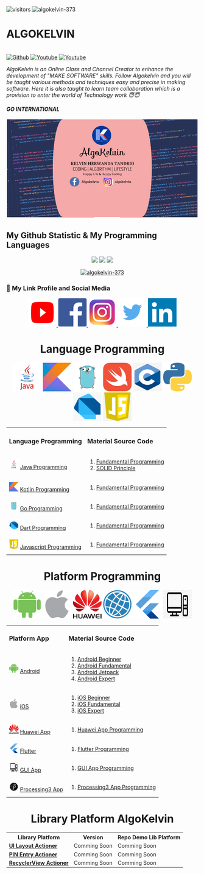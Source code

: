 ![visitors](https://visitor-badge.laobi.icu/badge?page_id=algokelvin-373.algokelvin-373) <img src="https://komarev.com/ghpvc/?username=algokelvin-373&label=Profile%20views&color=0e75b6&style=flat" alt="algokelvin-373" />

<p align="center">
  <a><h1>ALGOKELVIN</h1></a><br>
  <a href="https://github.com/algokelvin-373"><img alt="Github" src="https://img.shields.io/github/followers/algokelvin-373?label=follow&style=social"></a>
  <a href="https://www.youtube.com/c/AlgoKelvin373/"><img alt="Youtube" src="https://img.shields.io/youtube/channel/views/UCpSHZFRx64xWwXYbWbyXxfw?style=social"></a>
  <a href="https://www.youtube.com/c/AlgoKelvin373/"><img alt="Youtube" src="https://img.shields.io/youtube/channel/subscribers/UCpSHZFRx64xWwXYbWbyXxfw?style=social"></a>
</p>

_AlgoKelvin is an Online Class and Channel Creator to enhance the development of "MAKE SOFTWARE" skills._
_Follow Algokelvin and you will be taught various methods and techniques easy and precise in making software. Here it is also taught to learn team collaboration which is a provision to enter the world of Technology work 😇😇_
#### _GO INTERNATIONAL_ ####

<img src="https://github.com/algokelvin-373/algokelvin-373/blob/master/my_resources/Backgroud%20Youtube%20(3).png" alt="my_image">

## My Github Statistic & My Programming Languages
<p align="center">
  <img height="160em" src="https://github-readme-stats-eight-theta.vercel.app/api?username=algokelvin-373&show_icons=true&theme=algolia&include_all_commits=true&count_private=true"/>
  <img height="160em" src="https://github-readme-stats-eight-theta.vercel.app/api/top-langs/?username=algokelvin-373&layout=compact&langs_count=8&theme=algolia"/>
  <img height="180em" src="https://github-readme-streak-stats.herokuapp.com/?user=algokelvin-373&theme=radical&include_all_commits=true&count_private=true"/>
</p>
<p align="center"> 
  <a href="https://github.com/ryo-ma/github-profile-trophy"><img src="https://github-profile-trophy.vercel.app/?username=algokelvin-373" alt="algokelvin-373" /></a>
</p>

### 💬 My Link Profile and Social Media
<p align="center">
  <a href="https://bit.ly/AlgoKelvinYt">
    <img src="https://github.com/algokelvin-373/algokelvin-373/blob/master/my_resources/youtube_logo.png" alt="Youtube" width="75" height="75">
  </a>
  <a href="https://bit.ly/AlgoKelvinFb">
    <img src="https://github.com/algokelvin-373/algokelvin-373/blob/master/my_resources/fb_logo.png" alt="Facebook" width="75" height="75">
  </a>
  <a href="https://bit.ly/AlgoKelvinIG">
    <img src="https://github.com/algokelvin-373/algokelvin-373/blob/master/my_resources/ig_logo.png" alt="Instagram" width="75" height="75">
  </a>
  <a href="https://twitter.com/algokelvin">
    <img src="https://github.com/algokelvin-373/algokelvin-373/blob/master/my_resources/twitter_logo.png" alt="Twitter" width="75" height="75">
  </a>
  <a href="https://bit.ly/AlgoKelvinLinkedln">
    <img src="https://github.com/algokelvin-373/algokelvin-373/blob/master/my_resources/linkedln_logo.png" alt="Linkedln" width="75" height="75">
  </a>
</p>

<h1 align="center">Language Programming</h1>
<p align="center">
  <img src="https://github.com/algokelvin-373/algokelvin-373/blob/master/my_resources/java_logo.png" alt="Java Programming" width="75" height="75">
  <img src="https://github.com/algokelvin-373/algokelvin-373/blob/master/my_resources/kotlin_logo.png" alt="Kotin Programming" width="75" height="75">
  <img src="https://github.com/algokelvin-373/algokelvin-373/blob/master/my_resources/golang_logo.png" alt="Go Programming" width="75" height="75">
  <img src="https://github.com/algokelvin-373/algokelvin-373/blob/master/my_resources/swift_logo.png" alt="Swift Programming" width="75" height="75">
  <img src="https://github.com/algokelvin-373/algokelvin-373/blob/master/my_resources/c_logo.png" alt="C Programming" width="75" height="75">
  <img src="https://github.com/algokelvin-373/algokelvin-373/blob/master/my_resources/python_logo.png" alt="Python Programming" width="75" height="75">
  <img src="https://github.com/algokelvin-373/algokelvin-373/blob/master/my_resources/dart_logo.png" alt="Dart Programming" width="75" height="75">
  <img src="https://github.com/algokelvin-373/algokelvin-373/blob/master/my_resources/javascript_logo.png" alt="Javascript Programming" width="75" height="75">
</p>
<table align="center">
  <tr>
    <td><h3>Language Programming</h3></td>
    <td><h3>Material Source Code</h3></td>
  </tr>
  <tr>
    <td>
      <img src="https://github.com/algokelvin-373/algokelvin-373/blob/master/my_resources/java_logo.png" alt="Java Programming" width="25" height="25">
      <a href="https://github.com/algokelvin-373/BasicProgramming/tree/master/JavaProgramming">Java Programming</a>
    </td>
    <td>
      <ol type="1">
        <li><a href="https://github.com/algokelvin-373/BasicProgramming/tree/master/JavaProgramming">Fundamental Programming</a></li>
        <li><a href="https://github.com/algokelvin-373/BasicProgramming/tree/master/JavaProgramming">SOLID Principle</a></li>
      </ol>
    </td>
  </tr>
  <tr>
    <td>
      <img src="https://github.com/algokelvin-373/algokelvin-373/blob/master/my_resources/kotlin_logo.png" alt="Kotlin Programming" width="25" height="25">
      <a href="https://github.com/algokelvin-373/BasicProgramming/tree/master/KotlinProgramming">Kotlin Programming</a>
    </td>
    <td>
      <ol type="1">
        <li><a href="https://github.com/algokelvin-373/BasicProgramming/tree/master/KotlinProgramming">Fundamental Programming</a></li>
      </ol>
    </td>
  </tr>
  <tr>
    <td>
      <img src="https://github.com/algokelvin-373/algokelvin-373/blob/master/my_resources/golang_logo.png" alt="Go Programming" width="25" height="25">
      <a href="https://github.com/algokelvin-373/BasicProgramming/tree/master/GoProgramming">Go Programming</a>
    </td>
    <td>
      <ol type="1">
        <li><a href="https://github.com/algokelvin-373/BasicProgramming/tree/master/GoProgramming">Fundamental Programming</a></li>
      </ol>
    </td>
  </tr>
  <tr>
    <td>
      <img src="https://github.com/algokelvin-373/algokelvin-373/blob/master/my_resources/dart_logo.png" alt="Dart Programming" width="25" height="25">
      <a href="https://github.com/algokelvin-373/BasicProgramming/tree/master/DartProgramming">Dart Programming</a>
    </td>
    <td>
      <ol type="1">
        <li><a href="https://github.com/algokelvin-373/BasicProgramming/tree/master/DartProgramming">Fundamental Programming</a></li>
      </ol>
    </td>
  </tr>
  <tr>
    <td>
      <img src="https://github.com/algokelvin-373/algokelvin-373/blob/master/my_resources/javascript_logo.png" alt="Javascript Programming" width="25" height="25">
      <a href="https://github.com/algokelvin-373/BasicProgramming/tree/master/JavascriptProgramming">Javascript Programming</a>
    </td>
    <td>
      <ol type="1">
        <li><a href="https://github.com/algokelvin-373/BasicProgramming/tree/master/JavascriptProgramming">Fundamental Programming</a></li>
      </ol>
    </td>
  </tr>
</table>

<h1 align="center">Platform Programming</h1>
<p align="center">
  <img src="https://github.com/algokelvin-373/algokelvin-373/blob/master/my_resources/android_logo.png" alt="Android Programming" width="75" height="75">
  <img src="https://github.com/algokelvin-373/algokelvin-373/blob/master/my_resources/ios_logo.png" alt="iOS Programming" width="75" height="75">
  <img src="https://github.com/algokelvin-373/algokelvin-373/blob/master/my_resources/huawei_logo.png" alt="Huawei Programming" width="75" height="75">
  <img src="https://github.com/algokelvin-373/algokelvin-373/blob/master/my_resources/web_logo.png" alt="Web Programming" width="75" height="75">
  <img src="https://github.com/algokelvin-373/algokelvin-373/blob/master/my_resources/flutter_logo.png" alt="Flutter Programming" width="75" height="75">
  <img src="https://github.com/algokelvin-373/algokelvin-373/blob/master/my_resources/desktop_logo.png" alt="Desktop (GUI) Programming" width="75" height="75">
</p>
<table align="center">
  <tr>
    <td><h3>Platform App</h3></td>
    <td><h3>Material Source Code</h3></td>
  </tr>
  <tr>
    <td>
      <img src="https://github.com/algokelvin-373/algokelvin-373/blob/master/my_resources/android_logo.png" alt="Android Programming" width="25" height="25">
      <a href="https://github.com/algokelvin-373/ProjectAppAndroid">Android</a>
    </td>
    <td>
      <ol type="1">
        <li><a href="">Android Beginner</a>
        <li><a href="">Android Fundamental</a>
        <li><a href="">Android Jetpack</a>
        <li><a href="">Android Expert</a>
      </ol>
    </td>
  </tr>
  <tr>
    <td>
      <img src="https://github.com/algokelvin-373/algokelvin-373/blob/master/my_resources/ios_logo.png" alt="iOS Programming" width="25" height="25">
      <a href="https://github.com/algokelvin-373/ProjectAppsIOS">iOS</a>
    </td>
    <td>
      <ol type="1">
        <li><a href="">iOS Beginner</a>
        <li><a href="">iOS Fundamental</a>
        <li><a href="">iOS Expert</a>
      </ol>
    </td>
  </tr>
  <tr>
    <td>
      <img src="https://github.com/algokelvin-373/algokelvin-373/blob/master/my_resources/huawei_logo.png" alt="Huawei App Programming" width="25" height="25">
      <a href="https://github.com/algokelvin-373/ProjectAppHuawei">Huawei App</a>
    </td>
    <td>
      <ol type="1">
        <li><a href="">Huawei App Programming</a>
      </ol>
    </td>
  </tr>
  <tr>
    <td>
      <img src="https://github.com/algokelvin-373/algokelvin-373/blob/master/my_resources/flutter_logo.png" alt="Flutter Programming" width="25" height="25">
      <a href="https://github.com/algokelvin-373/ProjectFlutterApp">Flutter</a>
    </td>
    <td>
      <ol type="1">
        <li><a href="">Flutter Programming</a>
      </ol>
    </td>
  </tr>
  <tr>
    <td>
      <img src="https://github.com/algokelvin-373/algokelvin-373/blob/master/my_resources/desktop_logo.png" alt="Desktop (GUI) Programming" width="25" height="25">
      <a href="https://github.com/algokelvin-373/GUI_Apps">GUI App</a>
    </td>
    <td>
      <ol type="1">
        <li><a href="https://github.com/algokelvin-373/GUI_Apps">GUI App Programming</a>
      </ol>
    </td>
  </tr>
  <tr>
    <td>
      <img src="https://github.com/algokelvin-373/algokelvin-373/blob/master/my_resources/processing3_logo.png" alt="Processing3 Programming" width="25" height="25">
      <a href="https://github.com/algokelvin-373/GUI_Apps">Processing3 App</a>
    </td>
    <td>
      <ol type="1">
        <li><a href="https://github.com/algokelvin-373/GUI_Apps">Processing3 App Programming</a>
      </ol>
    </td>
  </tr>
</table>

<h1 align="center">Library Platform AlgoKelvin</h1>
<table align="center">
  <tr>
    <th>Library Platform</th>
    <th>Version</th>
    <th>Repo Demo Lib Platform</th>
  </tr>
  <tr>
    <td>
      <a href="https://github.com/algokelvin-373/ui-layout-actioner"><b>UI Layout Actioner</b></a>
    </td>
    <td>
      Comming Soon
    </td>
    <td>
      Comming Soon
    </td>
  </tr>
  <tr>
    <td>
      <a href="https://github.com/algokelvin-373/PinEntryController"><b>PIN Entry Actioner</b></a>
    </td>
    <td>
      Comming Soon
    </td>
    <td>
      Comming Soon
    </td>
  </tr>
  <tr>
    <td>
      <a href="#"><b>RecyclerView Actioner</b></a>
    </td>
    <td>
      Comming Soon
    </td>
    <td>
      Comming Soon
    </td>
  </tr>
</table> 
